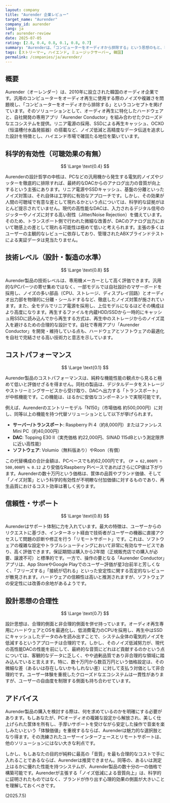 ```yaml
---
layout: company
title: "Aurender 企業レビュー"
target_name: "Aurender"
company_id: aurender
lang: ja
ref: aurender-review
date: 2025-07-05
rating: [2.8, 0.4, 0.8, 0.1, 0.8, 0.7]
summary: "Aurenderは、「コンピューターをオーディオから排除する」という思想のもと、専用設計のハードウェアとソフトウェアを統合した高級ミュージックサーバーを開発する韓国の企業です。ノイズ対策を徹底したハードウェア設計は技術的に評価できる一方、その音質的優位性には科学的根拠が乏しく、価格は同等機能を持つ汎用ソリューションに比べ数十倍に達します。手厚いリモートサポートは評価できますが、コストパフォーマンスは極めて低く、合理性よりもブランドや所有感を重視するユーザー向けの製品と言えます。"
tags: [ストリーマー, ハイエンド, ミュージックサーバー, 韓国]
permalink: /companies/ja/aurender/
---
```

## 概要

Aurender（オーレンダー）は、2010年に設立された韓国のオーディオ企業です。汎用のコンピューターをオーディオ再生に使用する際のノイズや複雑さを問題視し、「コンピューターをオーディオから排除する」というコンセプトを掲げています。そのソリューションとして、オーディオ再生に特化したハードウェアと、自社開発の専用アプリ「Aurender Conductor」を組み合わせたクローズドなエコシステムを提供。リニア電源の採用、SSDによる再生キャッシュ、OCXO（恒温槽付水晶発振器）の搭載など、ノイズ低減と高精度なデータ伝送を追求した設計を特徴とし、ハイエンド市場で確固たる地位を築いています。

## 科学的有効性（可聴効果の有無）

$$ \Large \text{0.4} $$

Aurenderの設計哲学の中核は、PCなどの汎用機から発生する電気的ノイズやジッターを徹底的に排除すれば、最終的なDACからのアナログ出力の音質が向上するという主張にあります。リニア電源やSSDキャッシュ、基盤の分離といったノイズ対策は、それ自体は工学的に有効なアプローチです。しかし、その効果が人間の可聴域で有意な差として現れるかという点については、科学的な証拠がほとんど提示されていません。現代の高性能なDACは、入力されるデジタル信号のジッターやノイズに対する高い耐性（Jitter/Noise Rejection）を備えています。そのため、トランスポート側で行われた微細な改善が、DACのアナログ出力において聴感上の差として現れる可能性は極めて低いと考えられます。主張の多くはユーザーの主観的なレビューに依存しており、管理されたABXブラインドテストによる実証データは見当たりません。

## 技術レベル（設計・製造の水準）

$$ \Large \text{0.8} $$

Aurender製品の技術レベルは、専用機メーカーとして高く評価できます。汎用的なPCパーツの寄せ集めではなく、一部モデルでは自社設計のマザーボードを採用し、ノイズの多い部品（CPU、ストレージ、ディスプレイ回路）とオーディオ出力部を物理的に分離・シールドするなど、徹底したノイズ対策が施されています。また、全モデルでリニア電源を採用し、上位モデルになるほどその構成はより高度になります。再生するファイルを内蔵HDD/SSDから一時的にキャッシュ用SSDに読み込んでから再生する方式は、再生中のストレージからのノイズ混入を避けるための合理的な設計です。自社で専用アプリ「Aurender Conductor」を開発・維持している点も、ハードウェアとソフトウェアの最適化を自社で完結させる高い技術力と意志を示しています。

## コストパフォーマンス

$$ \Large \text{0.1} $$

Aurender製品のコストパフォーマンスは、純粋な機能性能の観点から見ると極めて低いと評価せざるを得ません。同社の製品は、デジタルデータをストレージやストリーミングサービスから受け取り、DACへ出力する「トランスポート」が中核機能です。この機能は、はるかに安価なコンポーネントで実現可能です。

例えば、Aurenderのエントリーモデル「N150」（市場価格 約500,000円）に対し、同等以上の機能を持つ代替ソリューションとして以下が挙げられます。
- **サーバー/トランスポート**: Raspberry Pi 4（約8,000円）またはファンレスMini PC（約40,000円）
- **DAC**: Topping E30 II（実売価格 約22,000円、SINAD 115dBという測定限界に近い高性能）
- **ソフトウェア**: Volumio（無料版あり）やRoon（有償）

この代替構成の合計金額は、PCベースでも約62,000円です。
`CP = 62,000円 ÷ 500,000円 ≒ 0.12`
より安価なRaspberry PiベースであればさらにCP値は下がります。Aurenderの数十万円という価格は、筐体の品質やブランド価値、そして「ノイズ対策」という科学的有効性が不明瞭な付加価値に対するものであり、再生品質におけるコスト効率は著しく劣ります。

## 信頼性・サポート

$$ \Large \text{0.8} $$

Aurenderはサポート体制に力を入れています。最大の特徴は、ユーザーからのリクエストに基づき、インターネット経由で技術者がユーザーの機器に直接アクセスして問題の診断や修正を行う「リモートサポート」です。これは、ソフトウェアの複雑な設定やトラブルシューティングにおいて非常に有効なサービスであり、高く評価できます。保証期間は購入から2年間（正規販売店での購入が必要、譲渡不可）と標準的です。一方で、操作の要となる「Aurender Conductor」アプリは、App StoreやGoogle Playでのユーザー評価が星3台前半と芳しくなく、「フリーズする」「接続が切れる」といった安定性に関する否定的なレビューが散見されます。ハードウェアの信頼性は高いと推測されますが、ソフトウェアの安定性には改善の余地があるようです。

## 設計思想の合理性

$$ \Large \text{0.7} $$

設計思想は、合理的側面と非合理的側面を併せ持っています。オーディオ再生専用にハードウェアとOSを最適化し、低消費電力のCPUを採用し、再生中はSSDにキャッシュしたデータのみを読み出すことで、システム全体の電気的ノイズを低減するというアプローチは合理的です。しかし、そのノイズ低減努力が、現代の高性能DACの性能を前にして、最終的な音質にどれほど貢献するのかという点については、客観的なデータに乏しく、やや過剰品質であり非合理的な領域に踏み込んでいると言えます。特に、数十万円から数百万円という価格設定は、その微細な差（あるいは存在しないかもしれない差）に対して支払う対価として非合理的です。ユーザー体験を重視したクローズドなエコシステムは一貫性がありますが、ユーザーの自由度を制限する側面も持ち合わせています。

## アドバイス

Aurender製品の購入を検討する際は、何を求めているのかを明確にする必要があります。もしあなたが、PCオーディオの複雑な設定から解放され、美しく仕上げられた筐体を所有し、手厚いサポートを受けながら安定した操作で音楽を楽しみたいという「体験価値」を重視するならば、Aurenderは魅力的な選択肢となり得ます。その洗練されたユーザーインターフェースとリモートサポートは、他のソリューションにはない大きな利点です。

しかし、もしあなたの目的が純粋に最高の「音質」を最も合理的なコストで手に入れることであるならば、Aurenderは推奨できません。同等の、あるいは測定上はるかに優れた性能を持つシステムが、Aurender製品の数十分の一の価格で構築可能です。Aurenderが主張する「ノイズ低減による音質向上」は、科学的に証明されたものではなく、ブランドが作り出す心理的効果の側面が大きいことを理解しておくべきです。

(2025.7.5)
